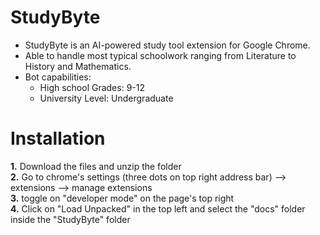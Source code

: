 # StudyByte

- StudyByte is an AI-powered study tool extension for Google Chrome.<br>
- Able to handle most typical schoolwork ranging from Literature to History and Mathematics.<br>
- Bot capabilities: <br>
    - High school Grades: 9-12 <br>
    - University Level: Undergraduate<br>

# Installation
**1.** Download the files and unzip the folder <br>
**2.** Go to chrome's settings (three dots on top right address bar) --> extensions --> manage extensions <br>
**3.** toggle on "developer mode" on the page's top right <br>
**4.** Click on "Load Unpacked" in the top left and select the "docs" folder inside the "StudyByte" folder <br>

